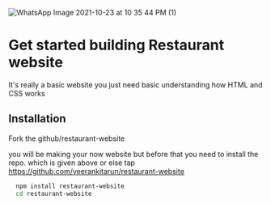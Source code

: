 
![WhatsApp Image 2021-10-23 at 10 35 44 PM (1)](https://user-images.githubusercontent.com/61703896/138565392-2a82ebc3-10be-4b36-8e9b-d4a2ee5fe19d.jpeg)

# Get started building Restaurant website
It's really a basic website you just need basic understanding how HTML and CSS works

## Installation

Fork the github/restaurant-website

you will be making your now website but before that you need to install the repo. which is given above or else tap https://github.com/veerankitarun/restaurant-website
```bash
  npm install restaurant-website
  cd restaurant-website
```
    

